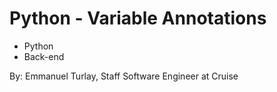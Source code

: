 # Python - Variable Annotations

- Python
- Back-end

By: Emmanuel Turlay, Staff Software Engineer at Cruise
